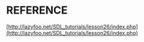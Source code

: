 # REFERENCE

[http://lazyfoo.net/SDL_tutorials/lesson26/index.php](http://lazyfoo.net/SDL_tutorials/lesson26/index.php)

